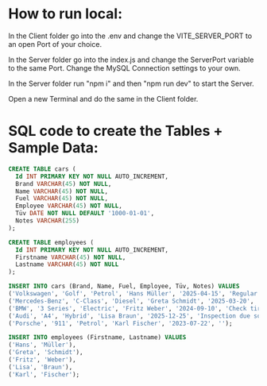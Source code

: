 
# How to run local:

In the Client folder go into the .env and change the VITE_SERVER_PORT to an open Port of your choice.

In the Server folder go into the index.js and change the ServerPort variable to the same Port. Change the MySQL Connection settings to your own.

In the Server folder run "npm i" and then "npm run dev" to start the Server.

Open a new Terminal and do the same in the Client folder.

# SQL code to create the Tables + Sample Data:
``` sql
CREATE TABLE cars (
  Id INT PRIMARY KEY NOT NULL AUTO_INCREMENT,
  Brand VARCHAR(45) NOT NULL,
  Name VARCHAR(45) NOT NULL,
  Fuel VARCHAR(45) NOT NULL,
  Employee VARCHAR(45) NOT NULL,
  Tüv DATE NOT NULL DEFAULT '1000-01-01',
  Notes VARCHAR(255)
);
```

``` sql
CREATE TABLE employees (
  Id INT PRIMARY KEY NOT NULL AUTO_INCREMENT,
  Firstname VARCHAR(45) NOT NULL,
  Lastname VARCHAR(45) NOT NULL
);
```
``` sql
INSERT INTO cars (Brand, Name, Fuel, Employee, Tüv, Notes) VALUES
('Volkswagen', 'Golf', 'Petrol', 'Hans Müller', '2025-04-15', 'Regular service'),
('Mercedes-Benz', 'C-Class', 'Diesel', 'Greta Schmidt', '2025-03-20', ''),
('BMW', '3 Series', 'Electric', 'Fritz Weber', '2024-09-10', 'Check tire pressure'),
('Audi', 'A4', 'Hybrid', 'Lisa Braun', '2025-12-25', 'Inspection due soon'),
('Porsche', '911', 'Petrol', 'Karl Fischer', '2023-07-22', '');
```
``` sql
INSERT INTO employees (Firstname, Lastname) VALUES
('Hans', 'Müller'),
('Greta', 'Schmidt'),
('Fritz', 'Weber'),
('Lisa', 'Braun'),
('Karl', 'Fischer');
```
